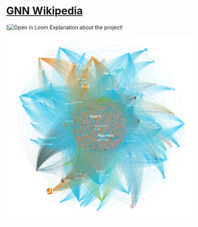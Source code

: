 # [GNN Wikipedia](https://dinizmaths.github.io/netdeploy/network/)

[![Open in Loom](https://www.loom.com/share/27e4c46eb75f40918ce6fa375bf6f5da?sid=37ac00fb-8ebf-402a-9666-c85b1a57c564) Explanation about the project!

<img src="https://github.com/DinizMaths/airflow-project/blob/main/img/graph.png">
